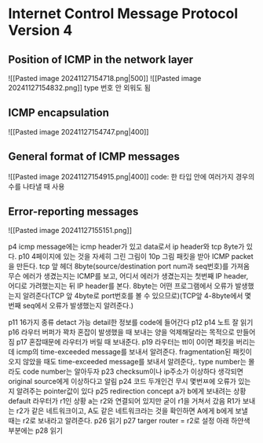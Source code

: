 # Internet Control Message Protocol Version 4
## Position of ICMP in the network layer
![[Pasted image 20241127154718.png|500]]
![[Pasted image 20241127154832.png]]
type 번호 안 외워도 됨
## ICMP encapsulation
![[Pasted image 20241127154747.png|400]]
## General format of ICMP messages
![[Pasted image 20241127154915.png|400]]
code: 한 타입 안에 여러가지 경우의 수를 나타낼 때 사용



## Error-reporting messages
![[Pasted image 20241127155151.png]]





p4
icmp message에는 icmp header가 있고 data로서 ip header와 tcp 8yte가 있다.
p10
4페이지에 있는 것을 자세히 그린 그림이 10p 그림
패킷을 받아 ICMP packet을 만든다.
tcp 앞 헤더 8byte(source/destination port num과 seq번호)를 가져옴 
무슨 에러가 생겼는지는 ICMP를 보고, 어디서 에러가 생겼는지는 첫번째 IP header, 어디로 가려했는지는 뒤 IP header를 본다.
8byte는 어떤 프로그램에서 오류가 발생했는지 알려준다(TCP 앞 4byte로 port번호를 볼 수 있으므로)(TCP앞 4-8byte에서 몇번째 seq에서 오류가 발생했는지 알려준다.)

p11
16가지 종류 detact 가능 detail한 정보를 code에 들어간다
p12
p14
노트 잘 읽기
p16
라우터 버퍼가 꽉차 혼잡이 발생했을 때 보내는 양을 억제해달라는 목적으로 만들어짐
p17
혼잡때문에 라우터가 버릴 때 보내준다.
p19
라우터는 ttl이 0이면 패킷을 버리는데 icmp의 time-exceeded message를 보내서 알려준다. 
fragmentation된 패킷이 오지 않았을 때도 time-exceeded message를 보내서 알려준다,.
type number는 몰라도 code number는 알아두자
p23
checksum이나 ip주소가 이상하다 생각되면 original source에게 이상하다고 알림
p24
코드 두개인건 무시
몇번ㅉ에 오류가 있는지 알려주는 pointer값이 있다
p25
redirection concept
a가 b에게 보내려는 상황
default 라우터가 r1인 상황
a는 r2와 연결되어 있지만 굳이 r1을 거쳐서 갔음 
R1가 보내는 r2가 같은 네트워크이고, A도 같은 네트워크라는 것을 확인하면 A에게 b에게 보낼 때는 r2로 보내라고 알려준다.
p26
읽기
p27
targer router = r2로 설정
아래 하얀색 부분에는 
p28
읽기
